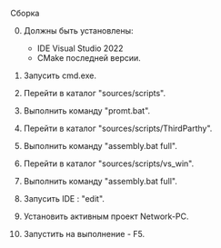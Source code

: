 Сборка

0. Должны быть установлены:
    - IDE Visual Studio 2022
    - CMake последней версии.

1. Запусить cmd.exe.
2. Перейти в каталог "sources/scripts".
3. Выполнить команду "promt.bat".
4. Перейти в каталог "sources/scripts/ThirdParthy".
5. Выполнить команду "assembly.bat full".
6. Перейти в каталог "sources/scripts/vs_win".
7. Выполнить команду "assembly.bat full".
8. Запусить IDE : "edit".
9. Установить активным проект Network-PC.
10. Запустить на выполнение - F5.
